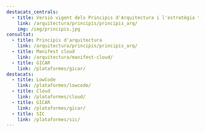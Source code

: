 ```yaml
---
destacats_centrals:
  - title: Versió vigent dels Principis d'Arquitectura i l'estratègia tecnològica.
    link: /arquitectura/principis/principis_arq/
    img: /img/principis.jpg
consultat:
  - title: Principis d'arquitectura
    link: /arquitectura/principis/principis_arq/
  - title: Manifest cloud
    link: /arquitectura/manifest-cloud/
  - title: GICAR
    link: /plataformes/gicar/
destacats:
  - title: LowCode
    link: /plataformes/lowcode/
  - title: Cloud
    link: /plataformes/cloud/
  - title: GICAR
    link: /plataformes/gicar/    
  - title: SIC
    link: /plataformes/sic/    
---
```

